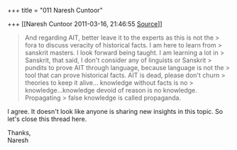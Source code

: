 +++
title = "011 Naresh Cuntoor"

+++
[[Naresh Cuntoor	2011-03-16, 21:46:55 [Source](https://groups.google.com/g/samskrita/c/SkBdsgqihJw)]]



  
  
  

> And regarding AIT, better leave it to the experts as this is not the > fora to discuss veracity of historical facts. I am here to learn from > sanskrit masters. I look forward being taught. I am learning a lot in > Sanskrit, that said, I don't consider any of linguists or Sanskrit > pundits to prove AIT through language, because language is not the > tool that can prove historical facts. AIT is dead, please don't churn > theories to keep it alive... knowledge without facts is no > knowledge...knowledge devoid of reason is no knowledge. Propagating > false knowledge is called propaganda.  

  

I agree. It doesn't look like anyone is sharing new insights in this topic. So let's close this thread here.  
  
Thanks,  
Naresh  

